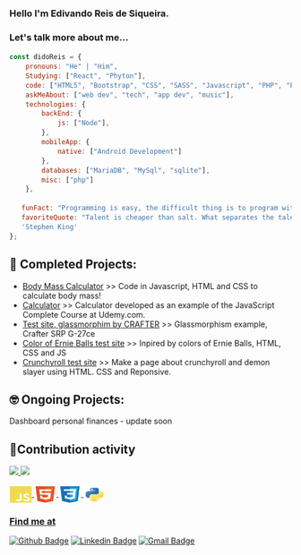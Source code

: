 ### Hello I'm Edivando Reis de Siqueira.
### Let's talk more about me...  

```javascript
const didoReis = {
    pronouns: "He" | "Him",
    Studying: ["React", "Phyton"],
    code: ["HTML5", "Bootstrap", "CSS", "SASS", "Javascript", "PHP", "Phyton"],
    askMeAbout: ["web dev", "tech", "app dev", "music"],
    technologies: {
        backEnd: {
            js: ["Node"],
        },
        mobileApp: {
            native: ["Android Development"]
        },
        databases: ["MariaDB", "MySql", "sqlite"],
        misc: ["php"]
    },
      
   funFact: "Programming is easy, the difficult thing is to program without errors. Living and learning",
   favoriteQuote: "Talent is cheaper than salt. What separates the talented person from the successful is a lot of hard work."
   'Stephen King'
};
```
## 🌝 Completed Projects:

* [Body Mass Calculator](https://github.com/DidoReis/Calculadora-IMC) >> Code in Javascript, HTML and CSS to calculate body mass!
* [Calculator](https://github.com/DidoReis/Calculadora-HTML-JS) >> Calculator developed as an example of the JavaScript Complete Course at Udemy.com.
* [Test site, glassmorphim by CRAFTER](https://github.com/DidoReis/Glassmorphism-example-Crafter-SRP-G-27ce) >> Glassmorphism example, Crafter SRP G-27ce
* [Color of Ernie Balls test site](https://github.com/DidoReis/Landing-Page-Ernie-Ball-Colors)  >> Inpired by colors of Ernie Balls, HTML, CSS and JS
* [Crunchyroll test site](https://github.com/DidoReis/Landing-Page-KimetsuNoYaiba) >> Make a page about crunchyroll and demon slayer using HTML. CSS and Reponsive.

## 🤓 Ongoing Projects:

Dashboard personal finances - update soon

## 🤝Contribution activity 



    
<div>
<a href="https://github.com/evelopes">
<img height="180em" src="https://github-readme-stats.vercel.app/api/top-langs/?username=DidoReis&layout=compact&langs_count=7&theme=prussian"/>
<img height="180em" src="https://github-readme-stats.vercel.app/api?username=DidoReis&show_icons=true&theme=prussian&include_all_commits=true&count_private=true"/>
</div>

  
  
  <div style="display: inline_block"><br>
  <img align="center" alt="DidoReis-Js" height="30" width="40" src="https://raw.githubusercontent.com/devicons/devicon/master/icons/javascript/javascript-plain.svg">
  
  
  <img align="center" alt="DidoReis-HTML" height="30" width="40" src="https://raw.githubusercontent.com/devicons/devicon/master/icons/html5/html5-original.svg">
  <img align="center" alt="DidoReis-CSS" height="30" width="40" src="https://raw.githubusercontent.com/devicons/devicon/master/icons/css3/css3-original.svg">
  <img align="center" alt="DidoReis-Python" height="30" width="40" src="https://raw.githubusercontent.com/devicons/devicon/master/icons/python/python-original.svg">


</div>
  
  
 
### Find me at
[![Github Badge](http://img.shields.io/badge/-Github-black?style=flat-square&logo=github&link=https://github.com/DidoReis/)](https://github.com/DidoReis) 
[![Linkedin Badge](https://img.shields.io/badge/-LinkedIn-blue?style=flat-square&logo=Linkedin&logoColor=white&link=https://www.linkedin.com/in/edivando-reis-de-siqueira-1236aa190/)](https://www.linkedin.com/in/edivando-reis-de-siqueira-1236aa190)
[![Gmail Badge](https://img.shields.io/badge/-Gmail-d14836?style=flat-square&logo=Gmail&logoColor=white&link=mailto:djdidoreis@gmail.com)](mailto:djdidoreis@gmail.com)


  

  
